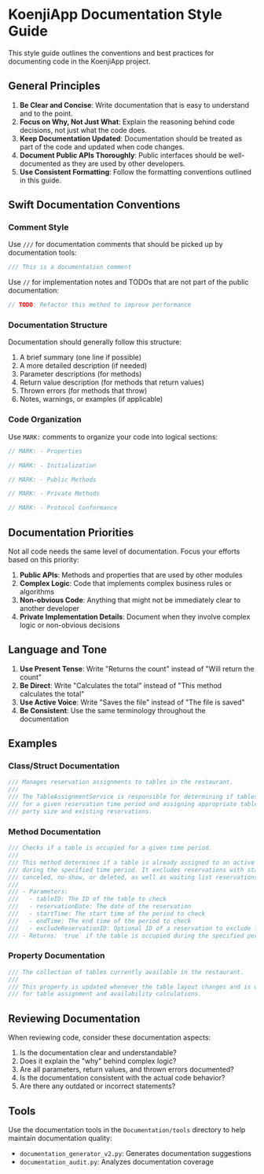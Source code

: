 # KoenjiApp Documentation Style Guide

This style guide outlines the conventions and best practices for documenting code in the KoenjiApp project.

## General Principles

1. **Be Clear and Concise**: Write documentation that is easy to understand and to the point.
2. **Focus on Why, Not Just What**: Explain the reasoning behind code decisions, not just what the code does.
3. **Keep Documentation Updated**: Documentation should be treated as part of the code and updated when code changes.
4. **Document Public APIs Thoroughly**: Public interfaces should be well-documented as they are used by other developers.
5. **Use Consistent Formatting**: Follow the formatting conventions outlined in this guide.

## Swift Documentation Conventions

### Comment Style

Use `///` for documentation comments that should be picked up by documentation tools:

```swift
/// This is a documentation comment
```

Use `//` for implementation notes and TODOs that are not part of the public documentation:

```swift
// TODO: Refactor this method to improve performance
```

### Documentation Structure

Documentation should generally follow this structure:

1. A brief summary (one line if possible)
2. A more detailed description (if needed)
3. Parameter descriptions (for methods)
4. Return value description (for methods that return values)
5. Thrown errors (for methods that throw)
6. Notes, warnings, or examples (if applicable)

### Code Organization

Use `MARK:` comments to organize your code into logical sections:

```swift
// MARK: - Properties

// MARK: - Initialization

// MARK: - Public Methods

// MARK: - Private Methods

// MARK: - Protocol Conformance
```

## Documentation Priorities

Not all code needs the same level of documentation. Focus your efforts based on this priority:

1. **Public APIs**: Methods and properties that are used by other modules
2. **Complex Logic**: Code that implements complex business rules or algorithms
3. **Non-obvious Code**: Anything that might not be immediately clear to another developer
4. **Private Implementation Details**: Document when they involve complex logic or non-obvious decisions

## Language and Tone

1. **Use Present Tense**: Write "Returns the count" instead of "Will return the count"
2. **Be Direct**: Write "Calculates the total" instead of "This method calculates the total"
3. **Use Active Voice**: Write "Saves the file" instead of "The file is saved"
4. **Be Consistent**: Use the same terminology throughout the documentation

## Examples

### Class/Struct Documentation

```swift
/// Manages reservation assignments to tables in the restaurant.
///
/// The TableAssignmentService is responsible for determining if tables are available
/// for a given reservation time period and assigning appropriate tables based on
/// party size and existing reservations.
```

### Method Documentation

```swift
/// Checks if a table is occupied for a given time period.
///
/// This method determines if a table is already assigned to an active reservation
/// during the specified time period. It excludes reservations with statuses like
/// canceled, no-show, or deleted, as well as waiting list reservations.
///
/// - Parameters:
///   - tableID: The ID of the table to check
///   - reservationDate: The date of the reservation
///   - startTime: The start time of the period to check
///   - endTime: The end time of the period to check
///   - excludeReservationID: Optional ID of a reservation to exclude from the check
/// - Returns: `true` if the table is occupied during the specified period, `false` otherwise
```

### Property Documentation

```swift
/// The collection of tables currently available in the restaurant.
///
/// This property is updated whenever the table layout changes and is used
/// for table assignment and availability calculations.
```

## Reviewing Documentation

When reviewing code, consider these documentation aspects:

1. Is the documentation clear and understandable?
2. Does it explain the "why" behind complex logic?
3. Are all parameters, return values, and thrown errors documented?
4. Is the documentation consistent with the actual code behavior?
5. Are there any outdated or incorrect statements?

## Tools

Use the documentation tools in the `Documentation/tools` directory to help maintain documentation quality:

- `documentation_generator_v2.py`: Generates documentation suggestions
- `documentation_audit.py`: Analyzes documentation coverage 